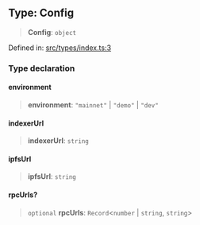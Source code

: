 
## Type: Config

> **Config**: `object`

Defined in: [src/types/index.ts:3](https://github.com/centrifuge/sdk/blob/06481dd97d36d4bab50ba6896f271ad18817fe4b/src/types/index.ts#L3)

### Type declaration

#### environment

> **environment**: `"mainnet"` \| `"demo"` \| `"dev"`

#### indexerUrl

> **indexerUrl**: `string`

#### ipfsUrl

> **ipfsUrl**: `string`

#### rpcUrls?

> `optional` **rpcUrls**: `Record`\<`number` \| `string`, `string`\>

